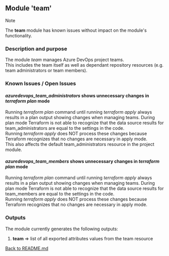 ## Module 'team'

> [!NOTE]
> The <b>team</b> module has known issues without impact on the module's functionality.

### Description and purpose

The module <i>team</i> manages Azure DevOps project teams.  
This includes the team itself as well as dependant repository resources (e.g. team administrators or team members).  

### Known Issues / Open Issues

#### <i>azuredevops_team_administrators</i> shows unnecessary changes in <i>terraform plan</i> mode
  
Running <i>terraform plan</i> command until running <i>terraform apply</i> always results in a plan output showing changes when managing teams. During plan mode Terraform is not able to recognize that the data source results for team_administrators are equal to the settings in the code.  
Running <i>terraform apply</i> does NOT process these changes because Terraform recognizes that no changes are necessary in apply mode.  
This also affects the default team_administrators resource in the project module.  

#### <i>azuredevops_team_members</i> shows unnecessary changes in <i>terraform plan</i> mode
  
Running <i>terraform plan</i> command until running <i>terraform apply</i> always results in a plan output showing changes when managing teams. During plan mode Terraform is not able to recognize that the data source results for team_members are equal to the settings in the code.  
Running <i>terraform apply</i> does NOT process these changes because Terraform recognizes that no changes are necessary in apply mode.  

### Outputs

The module currently generates the following outputs:  

1) <b>team</b> => list of all exported attributes values from the team resource  
  
  
[Back to README.md](../README.md)  